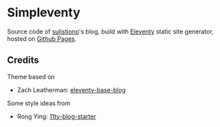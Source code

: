# Simpleventy

Source code of [sulistiono](https://tionosulis.github.io/)'s blog, build with [Eleventy](https://github.com/11ty/eleventy) static site generator, hosted on [Github Pages](https://pages.github.com/).

## Credits

Theme based on
* Zach Leatherman: [eleventy-base-blog](https://github.com/11ty/eleventy-base-blog)

Some style ideas from
* Rong Ying: [11ty-blog-starter](https://github.com/kohrongying/11ty-blog-starter)
